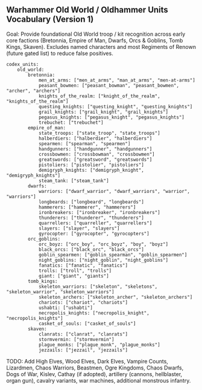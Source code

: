 ## Warhammer Old World / Oldhammer Units Vocabulary (Version 1)

Goal: Provide foundational Old World troop / kit recognition across early core factions (Bretonnia, Empire of Man, Dwarfs, Orcs & Goblins, Tomb Kings, Skaven). Excludes named characters and most Regiments of Renown (future gated list) to reduce false positives.

```
codex_units:
	old_world:
		bretonnia:
			men_at_arms: ["men_at_arms", "man_at_arms", "men-at-arms"]
			peasant_bowmen: ["peasant_bowman", "peasant_bowmen", "archer", "archers"]
			knights_of_the_realm: ["knight_of_the_realm", "knights_of_the_realm"]
			questing_knights: ["questing_knight", "questing_knights"]
			grail_knights: ["grail_knight", "grail_knights"]
			pegasus_knights: ["pegasus_knight", "pegasus_knights"]
			trebuchet: ["trebuchet"]
		empire_of_man:
			state_troops: ["state_troop", "state_troops"]
			halberdiers: ["halberdier", "halberdiers"]
			spearmen: ["spearman", "spearmen"]
			handgunners: ["handgunner", "handgunners"]
			crossbowmen: ["crossbowman", "crossbowmen"]
			greatswords: ["greatsword", "greatswords"]
			pistoliers: ["pistolier", "pistoliers"]
			demigryph_knights: ["demigryph_knight", "demigryph_knights"]
			steam_tank: ["steam_tank"]
		dwarfs:
			warriors: ["dwarf_warrior", "dwarf_warriors", "warrior", "warriors"]
			longbeards: ["longbeard", "longbeards"]
			hammerers: ["hammerer", "hammerers"]
			ironbreakers: ["ironbreaker", "ironbreakers"]
			thunderers: ["thunderer", "thunderers"]
			quarrellers: ["quarreller", "quarrellers"]
			slayers: ["slayer", "slayers"]
			gyrocopter: ["gyrocopter", "gyrocopters"]
		orc_goblins:
			orc_boyz: ["orc_boy", "orc_boyz", "boy", "boyz"]
			black_orcs: ["black_orc", "black_orcs"]
			goblin_spearmen: ["goblin_spearman", "goblin_spearmen"]
			night_goblins: ["night_goblin", "night_goblins"]
			fanatics: ["fanatic", "fanatics"]
			trolls: ["troll", "trolls"]
			giant: ["giant", "giants"]
		tomb_kings:
			skeleton_warriors: ["skeleton", "skeletons", "skeleton_warrior", "skeleton_warriors"]
			skeleton_archers: ["skeleton_archer", "skeleton_archers"]
			chariots: ["chariot", "chariots"]
			ushabti: ["ushabti"]
			necropolis_knights: ["necropolis_knight", "necropolis_knights"]
			casket_of_souls: ["casket_of_souls"]
		skaven:
			clanrats: ["clanrat", "clanrats"]
			stormvermin: ["stormvermin"]
			plague_monks: ["plague_monk", "plague_monks"]
			jezzails: ["jezzail", "jezzails"]
```

TODO: Add High Elves, Wood Elves, Dark Elves, Vampire Counts, Lizardmen, Chaos Warriors, Beastmen, Ogre Kingdoms, Chaos Dwarfs, Dogs of War, Kislev, Cathay (if adopted), artillery (cannons, hellblaster, organ gun), cavalry variants, war machines, additional monstrous infantry.
